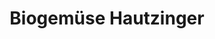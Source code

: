 ---
title: "Biogemüse Hautzinger"
url: /sankt-andrae-am-zicksee/biogemuese-hautzinger/
shop: Hofladen
---